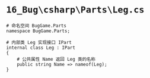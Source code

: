 # `16_Bug\csharp\Parts\Leg.cs`

```
# 命名空间 BugGame.Parts
namespace BugGame.Parts;

# 内部类 Leg 实现接口 IPart
internal class Leg : IPart
{
    # 公共属性 Name 返回 Leg 类的名称
    public string Name => nameof(Leg);
}
```